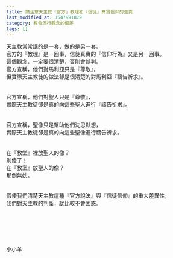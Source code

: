 ```yaml
---
title: 請注意天主教『官方』教理和『信徒』真實信仰的差異
last_modified_at: 1547991879
category: 教會流行觀念的偏差
tags: []
---
```


<p>天主教常常講的是一套，做的是另一套。<br/>官方的『教理』是一回事，信徒真實的『信仰行為』又是另一回事。<br/>這個觀念，一定要很清楚，否則會誤判。<br/><!--more-->官方宣稱，他們對馬利亞只是『尊敬』，<br/>但實際天主教徒的做法卻是很清楚的對馬利亞『禱告祈求』。<br/><br/> <br/>官方宣稱，他們對聖人只是『尊敬』，<br/>實際天主教徒卻是真的向這些聖人進行『禱告祈求』。<br/> <br/><br/>官方宣稱，聖像只是幫助他們沈思默想，<br/>實際天主教徒卻是真的向這些聖像進行禱告祈求。<br/> <br/><br/>在『教堂』裡放聖人的像？<br/>別傻了！<br/>在『教室』放聖人的像？<br/>那倒無妨。<br/> <br/><br/>假使我們清楚天主教這種『官方說法』與『信徒信仰』的重大差異性，<br/>我們對天主教的判斷，就比較不會困惑。<br/><br/><br/><br/><br/><br/><br/>小小羊<br/><br/><br/><br/><br/><br/></p>